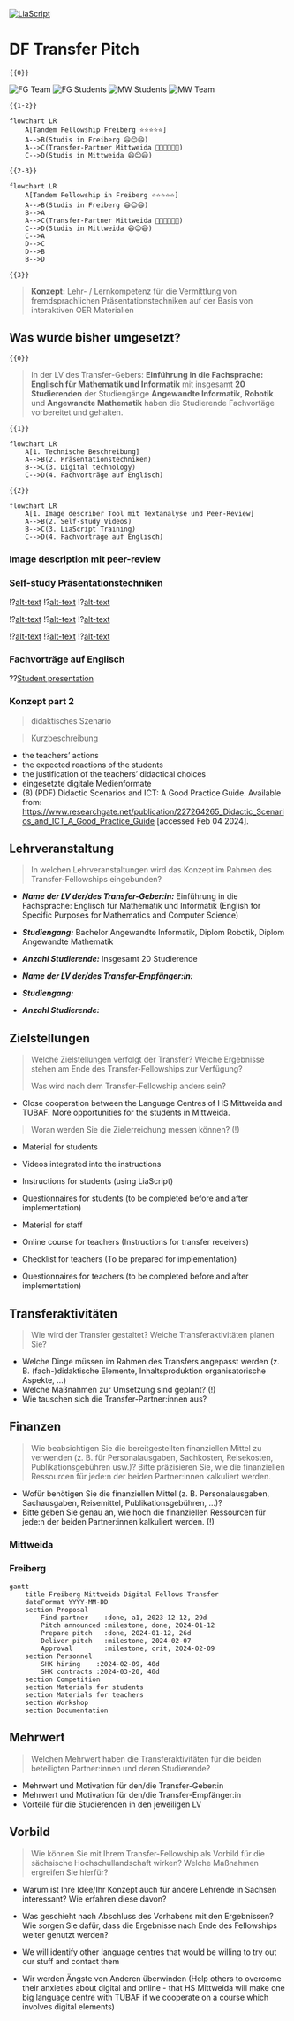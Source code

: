 <!--
author:   Mark Jacob, Marika Claus, Sebastian Zug
email:    your@email.com
version:  0.1.0
language: en
narrator: US English Female

comment:  A pitch for a Digital Fellows transfer project


import: https://raw.githubusercontent.com/liaScript/mermaid_template/master/README.md

link:     https://cdn.jsdelivr.net/chartist.js/latest/chartist.min.css

script:   https://cdn.jsdelivr.net/chartist.js/latest/chartist.min.js

-->

[![LiaScript](https://raw.githubusercontent.com/LiaScript/LiaScript/master/badges/course.svg)](https://liascript.github.io/course/?https://github.com/markjjacob/df-pitch-2024/blob/main/pitch.md)

# DF Transfer Pitch

    {{0}}
![FG Team](/img/Mark_Sebastian.png "Tandem Fellowship Freiberg ⭐⭐⭐⭐⭐")
![FG Students](/img/FG_Students.png "Wir haben davon profitiert 😃😊😄")
![MW Students](https://www.hs-mittweida.de/fileadmin/_processed_/2/8/csm_150507_AlexHaus1_DSC_3549_bea5_Gesicht_AS43kl_ad3c22edfe.jpg "Auch wir in Mittweida wollen davon profitieren! 😄😊😃")
![MW Team](https://www.institute.hs-mittweida.de/fileadmin/_processed_/e/c/csm_20230919-IMG_2907_996b83d15a.jpg "Wir auch 🧑‍🏫👩‍🏫👨‍🏫")

    {{1-2}}
```mermaid @mermaid
flowchart LR
    A[Tandem Fellowship Freiberg ⭐⭐⭐⭐⭐]
    A-->B(Studis in Freiberg 😃😊😄)
    A-->C(Transfer-Partner Mittweida 🧑‍🏫👩‍🏫👨‍🏫)
    C-->D(Studis in Mittweida 😄😊😃)
```

    {{2-3}}
```mermaid @mermaid
flowchart LR
    A[Tandem Fellowship in Freiberg ⭐⭐⭐⭐⭐]
    A-->B(Studis in Freiberg 😃😊😄)
    B-->A
    A-->C(Transfer-Partner Mittweida 🧑‍🏫👩‍🏫👨‍🏫)
    C-->D(Studis in Mittweida 😄😊😃)
    C-->A
    D-->C
    D-->B
    B-->D
```
    {{3}}
> **Konzept:** Lehr- / Lernkompetenz für die Vermittlung von fremdsprachlichen Präsentationstechniken auf der Basis von interaktiven OER Materialien

## Was wurde bisher umgesetzt?

    {{0}}
> In der LV des Transfer-Gebers: **Einführung in die Fachsprache: Englisch für Mathematik und Informatik** mit insgesamt **20 Studierenden** der Studiengänge **Angewandte Informatik**, **Robotik** und **Angewandte Mathematik** haben die Studierende Fachvortäge vorbereitet und gehalten.

    {{1}}
```mermaid @mermaid
flowchart LR
    A[1. Technische Beschreibung]
    A-->B(2. Präsentationstechniken)
    B-->C(3. Digital technology)
    C-->D(4. Fachvorträge auf Englisch)
```

    {{2}}
```mermaid @mermaid
flowchart LR
    A[1. Image describer Tool mit Textanalyse und Peer-Review]
    A-->B(2. Self-study Videos)
    B-->C(3. LiaScript Training)
    C-->D(4. Fachvorträge auf Englisch)
```

### Image description mit peer-review



### Self-study Präsentationstechniken

!?[alt-text](https://video.tu-freiberg.de/video/IEP-1-Introducing-yourself/4349372d9d69e2415729b1a3a2fab941 "Introducing yourself")
!?[alt-text](https://video.tu-freiberg.de/video/IEP-2-Introducing-your-topic/5978d19af08232dfa88c03cb7ad2a14f "Introducing your topic")
!?[alt-text](https://video.tu-freiberg.de/video/IEP-3-Synonyms/c2230053b26249e624c2476f8c7a409a "Synonyms")

!?[alt-text](https://video.tu-freiberg.de/video/IEP-4-Useful-phrases/3bebb19a2d1f9c8fa2a6c4d338134561 "Useful Phrases")
!?[alt-text](https://video.tu-freiberg.de/video/IEP-5-Nerves/89bf38bd9dc6eb725746648b05e67c75 "Nerves")
!?[alt-text](https://video.tu-freiberg.de/video/IEP-6-Non2Dverbal-communication-p1/d5b08cd5a5b7ffcd076acfcf29fa1b30 "Non-verbal communication 1")

!?[alt-text](https://video.tu-freiberg.de/video/IEP-6-Non2Dverbal-communication-p2/892ed954c1bb2fc53f5a6efaf97f0e4f "Non-verbal communication 2")
!?[alt-text](https://video.tu-freiberg.de/video/IEP-7-Conclusion/04a93eca656810677743ff2488fda44b "Conclusion")
!?[alt-text](https://video.tu-freiberg.de/video/IEP-8-Questions/e87b984068e6be6ac2d41d9941e133dd "Questions")



### Fachvorträge auf Englisch

??[Student presentation](https://liascript.github.io/course/?https://raw.githubusercontent.com/BerndSchmecka/lia-presentation/main/presentation.md#5)

### Konzept part 2

> didaktisches Szenario

> Kurzbeschreibung

- the teachers’ actions
- the expected reactions of the students
- the justification of the teachers’ didactical choices
- eingesetzte digitale Medienformate
- (8) (PDF) Didactic Scenarios and ICT: A Good Practice Guide. Available from: https://www.researchgate.net/publication/227264265_Didactic_Scenarios_and_ICT_A_Good_Practice_Guide [accessed Feb 04 2024].

## Lehrveranstaltung

> In welchen Lehrveranstaltungen wird das Konzept im Rahmen des Transfer-Fellowships eingebunden?

- ***Name der LV der/des Transfer-Geber:in:*** Einführung in die Fachsprache: Englisch für Mathematik und Informatik (English for Specific Purposes for Mathematics and Computer Science)

- ***Studiengang:*** Bachelor Angewandte Informatik, Diplom Robotik, Diplom Angewandte Mathematik

- ***Anzahl Studierende:*** Insgesamt 20 Studierende

- ***Name der LV der/des Transfer-Empfänger:in:***

- ***Studiengang:***

- ***Anzahl Studierende:***

## Zielstellungen

> Welche Zielstellungen verfolgt der Transfer? Welche Ergebnisse stehen am Ende des Transfer-Fellowships zur Verfügung?
>
> Was wird nach dem Transfer-Fellowship anders sein?

- Close cooperation between the Language Centres of HS Mittweida and TUBAF. More opportunities for the students in Mittweida. 

> Woran werden Sie die Zielerreichung messen können? (!)

 - Material for students

  - Videos integrated into the instructions
  - Instructions for students (using LiaScript)
  - Questionnaires for students (to be completed before and after implementation)

 - Material for staff

  - Online course for teachers (Instructions for transfer receivers)
  - Checklist for teachers (To be prepared for implementation)
  - Questionnaires for teachers (to be completed before and after implementation)

## Transferaktivitäten

> Wie wird der Transfer gestaltet? Welche Transferaktivitäten planen Sie?

- Welche Dinge müssen im Rahmen des Transfers angepasst werden (z. B. (fach-)didaktische Elemente, Inhaltsproduktion organisatorische Aspekte, …)
- Welche Maßnahmen zur Umsetzung sind geplant? (!)
- Wie tauschen sich die Transfer-Partner:innen aus?

## Finanzen

> Wie beabsichtigen Sie die bereitgestellten finanziellen Mittel zu verwenden (z. B. für Personalausgaben, Sachkosten, Reisekosten, Publikationsgebühren usw.)? Bitte präzisieren Sie, wie die finanziellen Ressourcen für jede:n der beiden Partner:innen kalkuliert werden.

- Wofür benötigen Sie die finanziellen Mittel (z. B. Personalausgaben, Sachausgaben, Reisemittel, Publikationsgebühren, …)?
- Bitte geben Sie genau an, wie hoch die finanziellen Ressourcen für jede:n der beiden Partner:innen kalkuliert werden. (!)

### Mittweida

### Freiberg

```mermaid @mermaid
gantt
    title Freiberg Mittweida Digital Fellows Transfer
    dateFormat YYYY-MM-DD
    section Proposal
        Find partner    :done, a1, 2023-12-12, 29d
        Pitch announced :milestone, done, 2024-01-12
        Prepare pitch   :done, 2024-01-12, 26d
        Deliver pitch   :milestone, 2024-02-07
        Approval        :milestone, crit, 2024-02-09
    section Personnel
        SHK hiring    :2024-02-09, 40d
        SHK contracts :2024-03-20, 40d
    section Competition
    section Materials for students
    section Materials for teachers
    section Workshop
    section Documentation
```

## Mehrwert

> Welchen Mehrwert haben die Transferaktivitäten für die beiden beteiligten Partner:innen und deren Studierende?

- Mehrwert und Motivation für den/die Transfer-Geber:in
- Mehrwert und Motivation für den/die Transfer-Empfänger:in
- Vorteile für die Studierenden in den jeweiligen LV

## Vorbild

> Wie können Sie mit Ihrem Transfer-Fellowship als Vorbild für die sächsische Hochschullandschaft wirken? Welche Maßnahmen ergreifen Sie hierfür?

- Warum ist Ihre Idee/Ihr Konzept auch für andere Lehrende in Sachsen interessant? Wie erfahren diese davon?
- Was geschieht nach Abschluss des Vorhabens mit den Ergebnissen? Wie sorgen Sie dafür, dass die Ergebnisse nach Ende des Fellowships weiter genutzt werden?

- We will identify other language centres that would be willing to try out our stuff and contact them


- Wir werden Ängste von Anderen überwinden (Help others to overcome their anxieties about digital and online - that HS Mittweida will make one big language centre with TUBAF if we cooperate on a course which involves digital elements)
